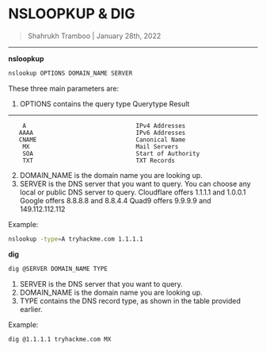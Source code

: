 # NSLOOPKUP & DIG

> Shahrukh Tramboo | January 28th, 2022

--------------------------------------

**nsloopkup**

```bash
nslookup OPTIONS DOMAIN_NAME SERVER
```
These three main parameters are:
1.	OPTIONS contains the query type
	Querytype							Result
---------------------------------------------------------------
		A 								IPv4 Addresses
	   AAAA								IPv6 Addresses
	   CNAME							Canonical Name
	    MX								Mail Servers
	   	SOA								Start of Authority
	   	TXT								TXT Records

2.	DOMAIN_NAME is the domain name you are looking up.
3.	SERVER is the DNS server that you want to query. You can choose any local or public DNS server to query.
Cloudflare offers 1.1.1.1 and 1.0.0.1
Google offers 8.8.8.8 and 8.8.4.4
Quad9 offers 9.9.9.9 and 149.112.112.112

Example:
```bash
nslookup -type=A tryhackme.com 1.1.1.1
```

**dig**
```bash
dig @SERVER DOMAIN_NAME TYPE
```

1.	SERVER is the DNS server that you want to query.
2.	DOMAIN_NAME is the domain name you are looking up.
3.	TYPE contains the DNS record type, as shown in the table provided earlier.

Example:
```bash
dig @1.1.1.1 tryhackme.com MX
```